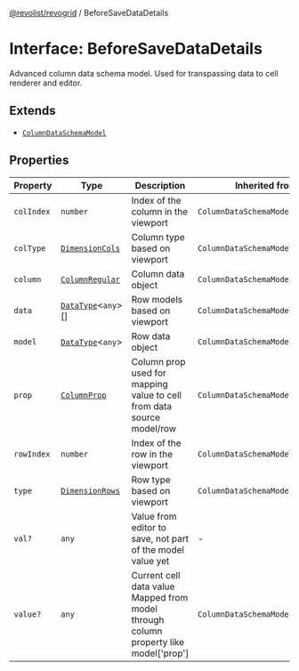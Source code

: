 [@revolist/revogrid](README.md) / BeforeSaveDataDetails

# Interface: BeforeSaveDataDetails

Advanced column data schema model.
Used for transpassing data to cell renderer and editor.

## Extends

- [`ColumnDataSchemaModel`](TypeAlias.ColumnDataSchemaModel.md)

## Properties

| Property | Type | Description | Inherited from | Defined in |
| ------ | ------ | ------ | ------ | ------ |
| `colIndex` | `number` | Index of the column in the viewport | `ColumnDataSchemaModel.colIndex` | [src/types/interfaces.ts:49](https://github.com/revolist/revogrid/blob/825821baadfa2debcf4d39f08d4e13cf00eca4b8/src/types/interfaces.ts#L49) |
| `colType` | [`DimensionCols`](TypeAlias.DimensionCols.md) | Column type based on viewport | `ColumnDataSchemaModel.colType` | [src/types/interfaces.ts:53](https://github.com/revolist/revogrid/blob/825821baadfa2debcf4d39f08d4e13cf00eca4b8/src/types/interfaces.ts#L53) |
| `column` | [`ColumnRegular`](Interface.ColumnRegular.md) | Column data object | `ColumnDataSchemaModel.column` | [src/types/interfaces.ts:41](https://github.com/revolist/revogrid/blob/825821baadfa2debcf4d39f08d4e13cf00eca4b8/src/types/interfaces.ts#L41) |
| `data` | [`DataType`](TypeAlias.DataType.md)\<`any`\>[] | Row models based on viewport | `ColumnDataSchemaModel.data` | [src/types/interfaces.ts:61](https://github.com/revolist/revogrid/blob/825821baadfa2debcf4d39f08d4e13cf00eca4b8/src/types/interfaces.ts#L61) |
| `model` | [`DataType`](TypeAlias.DataType.md)\<`any`\> | Row data object | `ColumnDataSchemaModel.model` | [src/types/interfaces.ts:37](https://github.com/revolist/revogrid/blob/825821baadfa2debcf4d39f08d4e13cf00eca4b8/src/types/interfaces.ts#L37) |
| `prop` | [`ColumnProp`](TypeAlias.ColumnProp.md) | Column prop used for mapping value to cell from data source model/row | `ColumnDataSchemaModel.prop` | [src/types/interfaces.ts:33](https://github.com/revolist/revogrid/blob/825821baadfa2debcf4d39f08d4e13cf00eca4b8/src/types/interfaces.ts#L33) |
| `rowIndex` | `number` | Index of the row in the viewport | `ColumnDataSchemaModel.rowIndex` | [src/types/interfaces.ts:45](https://github.com/revolist/revogrid/blob/825821baadfa2debcf4d39f08d4e13cf00eca4b8/src/types/interfaces.ts#L45) |
| `type` | [`DimensionRows`](TypeAlias.DimensionRows.md) | Row type based on viewport | `ColumnDataSchemaModel.type` | [src/types/interfaces.ts:57](https://github.com/revolist/revogrid/blob/825821baadfa2debcf4d39f08d4e13cf00eca4b8/src/types/interfaces.ts#L57) |
| `val?` | `any` | Value from editor to save, not part of the model value yet | - | [src/types/selection.ts:109](https://github.com/revolist/revogrid/blob/825821baadfa2debcf4d39f08d4e13cf00eca4b8/src/types/selection.ts#L109) |
| `value?` | `any` | Current cell data value Mapped from model through column property like model['prop'] | `ColumnDataSchemaModel.value` | [src/types/interfaces.ts:66](https://github.com/revolist/revogrid/blob/825821baadfa2debcf4d39f08d4e13cf00eca4b8/src/types/interfaces.ts#L66) |
